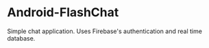 # Android-FlashChat
Simple chat application. Uses Firebase's authentication and real time database.
